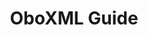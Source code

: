 ---
title: OboXML Guide
redirect_to: https://ucfopen.github.io/Obojobo-Docs/releases/v3.3.2/authors/oboxml_guide
---